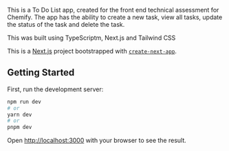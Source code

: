 This is a To Do List app, created for the front end technical assessment for Chemify. The app has the ability to create a new task, view all tasks, update the status of the task and delete the task.

This was built using TypeScriptm, Next.js and Tailwind CSS

This is a [Next.js](https://nextjs.org/) project bootstrapped with [`create-next-app`](https://github.com/vercel/next.js/tree/canary/packages/create-next-app).

## Getting Started

First, run the development server:

```bash
npm run dev
# or
yarn dev
# or
pnpm dev
```

Open [http://localhost:3000](http://localhost:3000) with your browser to see the result.
